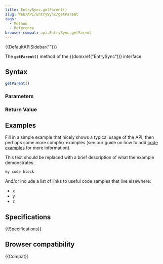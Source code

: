 ```yaml
---
title: EntrySync.getParent()
slug: Web/API/EntrySync/getParent
tags:
  - Method
  - Reference
browser-compat: api.EntrySync.getParent
---
```

{{DefaultAPISidebar("")}}

The **`getParent()`** method of the {{domxref("EntrySync")}} interface 

## Syntax

```js
getParent()
```

### Parameters



### Return Value



## Examples

Fill in a simple example that nicely shows a typical usage of the API, then perhaps some more complex examples (see our guide on how to add [code examples](/en-US/docs/MDN/Contribute/Structures/Code_examples) for more information).

This text should be replaced with a brief description of what the example demonstrates.

```js
my code block
```

And/or include a list of links to useful code samples that live elsewhere:

*   x
*   y
*   z

## Specifications

{{Specifications}}

## Browser compatibility

{{Compat}}

